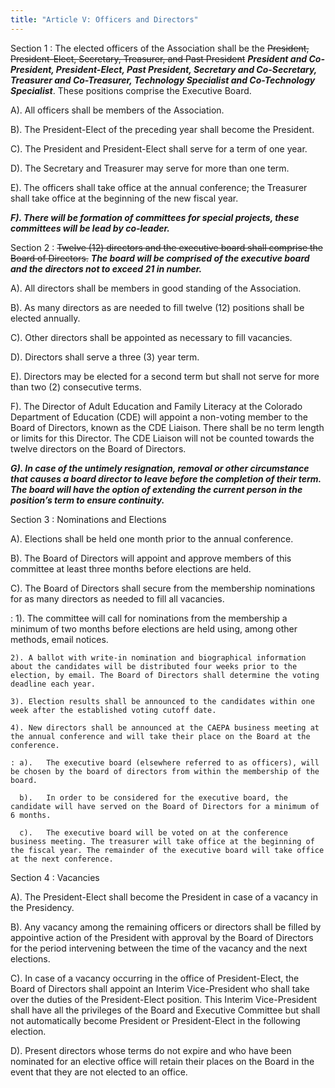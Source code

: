 ```yaml
---
title: "Article V: Officers and Directors"
---
```

Section 1
: The elected officers of the Association shall be the ~~President, President-Elect, Secretary, Treasurer, and Past President~~ **_President and Co-President, President-Elect, Past President, Secretary and Co-Secretary, Treasurer and Co-Treasurer, Technology Specialist and Co-Technology Specialist_**. These positions comprise the Executive Board.

  A).	All officers shall be members of the Association.

  B).	The President-Elect of the preceding year shall become the President.

  C).	The President and President-Elect shall serve for a term of one year.

  D).	The Secretary and Treasurer may serve for more than one term.

  E).	The officers shall take office at the annual conference; the Treasurer shall take office at the beginning of the new fiscal year.

  **_F). There will be formation of committees for special projects, these committees will be lead by co-leader._**

Section 2
: ~~Twelve (12) directors and the executive board shall comprise the Board of Directors.~~ **_The board will be comprised of the executive board and the directors not to exceed 21 in number._**

  A).	All directors shall be members in good standing of the Association.

  B).	As many directors as are needed to fill twelve (12) positions shall be elected annually.

  C).	Other directors shall be appointed as necessary to fill vacancies.

  D).	Directors shall serve a three (3) year term.

  E).	Directors may be elected for a second term but shall not serve for more than two (2) consecutive terms.

  F).	The Director of Adult Education and Family Literacy at the Colorado Department of Education (CDE) will appoint a non-voting member to the Board of Directors, known as the CDE Liaison. There shall be no term length or limits for this Director. The CDE Liaison will not be counted towards the twelve directors on the Board of Directors.

  **_G). In case of the untimely resignation, removal or other circumstance that causes a board director to leave before the completion of their term. The board will have the option of extending the current person in the position’s term to ensure continuity._**

Section 3
: Nominations and Elections

  A).	Elections shall be held one month prior to the annual conference.

  B).	The Board of Directors will appoint and approve members of this committee at least three months before elections are held.

  C).	The Board of Directors shall secure from the membership nominations for as many directors as needed to fill all vacancies.

  : 1). The committee will call for nominations from the membership a minimum of two months before elections are held using, among other methods, email notices.

    2). A ballot with write-in nomination and biographical information about the candidates will be distributed four weeks prior to the election, by email. The Board of Directors shall determine the voting deadline each year.

    3).	Election results shall be announced to the candidates within one week after the established voting cutoff date.

    4).	New directors shall be announced at the CAEPA business meeting at the annual conference and will take their place on the Board at the conference.

    : a).	The executive board (elsewhere referred to as officers), will be chosen by the board of directors from within the membership of the board.

      b).	In order to be considered for the executive board, the candidate will have served on the Board of Directors for a minimum of 6 months.

      c).	The executive board will be voted on at the conference business meeting. The treasurer will take office at the beginning of the fiscal year. The remainder of the executive board will take office at the next conference.

Section 4
: Vacancies

  A).	The President-Elect shall become the President in case of a vacancy in the Presidency.

  B).	Any vacancy among the remaining officers or directors shall be filled by appointive action of the President with approval by the Board of Directors for the period intervening between the time of the vacancy and the next elections.

  C).	In case of a vacancy occurring in the office of President-Elect, the Board of Directors shall appoint an Interim Vice-President who shall take over the duties of the President-Elect position. This Interim Vice-President shall have all the privileges of the Board and Executive Committee but shall not automatically become President or President-Elect in the following election.

  D).	Present directors whose terms do not expire and who have been nominated for an elective office will retain their places on the Board in the event that they are not elected to an office.
